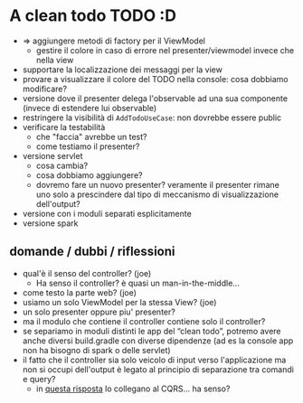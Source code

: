 # A clean todo TODO :D

* => aggiungere metodi di factory per il ViewModel
  - gestire il colore in caso di errore nel presenter/viewmodel invece che nella view
* supportare la localizzazione dei messaggi per la view
* provare a visualizzare il colore del TODO nella console: cosa dobbiamo modificare?
* versione dove il presenter delega l'observable ad una sua componente (invece di estendere lui observable)
* restringere la visibilità di `AddTodoUseCase`: non dovrebbe essere public
* verificare la testabilità
  - che "faccia" avrebbe un test?
  - come testiamo il presenter?
* versione servlet
  - cosa cambia?
  - cosa dobbiamo aggiungere?
  - dovremo fare un nuovo presenter? veramente il presenter rimane uno solo a prescindere dal tipo di meccanismo di visualizzazione dell'output?
* versione con i moduli separati esplicitamente
* versione spark

## domande / dubbi / riflessioni

* qual'è il senso del controller? (joe)
  - Ha senso il controller? è quasi un man-in-the-middle...
* come testo la parte web? (joe)
* usiamo un solo ViewModel per la stessa View? (joe)
* un solo presenter oppure piu' presenter?
* ma il modulo che contiene il controller contiene solo il controller? 
* se separiamo in moduli distinti le app del “clean todo”, potremo avere anche diversi build.gradle con diverse dipendenze (ad es la console app non ha bisogno di spark o delle servlet)
* il fatto che il controller sia solo veicolo di input verso l'applicazione ma non si occupi dell'output è legato al principio di separazione tra comandi e query?
  - in [questa risposta](https://softwareengineering.stackexchange.com/questions/357052/clean-architecture-use-case-containing-the-presenter-or-returning-data) lo collegano al CQRS... ha senso?
